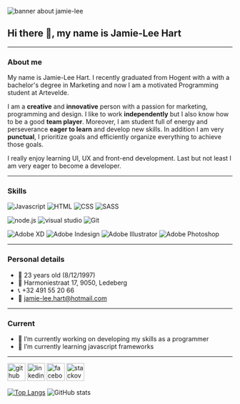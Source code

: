 ![banner about jamie-lee ](https://i.postimg.cc/1X76shjq/Banner-github.png)

## Hi there 👋, my name is Jamie-Lee Hart 
---

### About me 
My name is Jamie-Lee Hart. I recently graduated from Hogent with a with a bachelor's degree in Marketing and now I am a motivated Programming student at Artevelde.

I am a **creative** and **innovative** person with a passion for marketing, programming and design. I like to work **independently** but I also know how to be a good **team player**. Moreover, I am student full of energy and perseverance **eager to learn** and develop new skills. In addition I am very **punctual**, I prioritize goals and efficiently organize everything to achieve those goals.

I really enjoy learning UI, UX and front-end development. Last but not least I am very eager to become a developer.

---

### Skills


![Javascript](https://img.shields.io/badge/Code-JavaScript-informational?style=flat&logo=javascript&logoColor=white&color=orange) 
![HTML](https://img.shields.io/badge/Code-HTML5-informational?style=flat&logo=html5&logoColor=white&color=orange)
![CSS](https://img.shields.io/badge/Code-CSS3-informational?style=flat&logo=css3&logoColor=white&color=orange)
![SASS](https://img.shields.io/badge/Code-SASS-informational?style=flat&logo=Sass&logoColor=white&color=orange)

![node.js](https://img.shields.io/badge/Tools-Node-informational?style=flat&logo=Node.js&logoColor=white&color=blue) 
![visual studio](https://img.shields.io/badge/Editor-VisualStudioCode?style=flat&logo=visual-studio-code&logoColor=white&color=blue)
![Git](https://img.shields.io/badge/Tools-Git-informational?style=flat&logo=Git&logoColor=white&color=blue) 

![Adobe XD](https://img.shields.io/badge/Adobe-XD-informational?style=flat&logo=adobe-xd&logoColor=white&color=yellow) 
![Adobe Indesign](https://img.shields.io/badge/Adobe-Indesign-informational?style=flat&logo=adobe-indesign&logoColor=white&color=yellow) 
![Adobe Illustrator](https://img.shields.io/badge/Adobe-Illustrator-informational?style=flat&logo=adobe-illustrator&logoColor=white&color=yellow) 
![Adobe Photoshop](https://img.shields.io/badge/Adobe-Photoshop-informational?style=flat&logo=adobe-photoshop&logoColor=white&color=yellow) 

---

### Personal details

- :cake: 23 years old (8/12/1997)
- :house_with_garden: Harmoniestraat 17, 9050, Ledeberg
- :telephone_receiver: +32 491 55 20 66
- :email: jamie-lee.hart@hotmail.com

---

### Current 

- 🔭 I’m currently working on developing my skills as a programmer  
- 🌱 I’m currently learning javascript frameworks  

---

[<img src='https://img.shields.io/badge/%20-informational?style=flat&logo=github&logoColor=black&color=white' alt='github' height='40'>](https://github.com/pgm-jamihart)  [<img src='https://img.shields.io/badge/%20-informational?style=flat&logo=linkedin&logoColor=white&color=blue' alt='linkedin' height='40'>](https://www.linkedin.com/in/jamie-lee-hart-272b08100/)  [<img src='https://img.shields.io/badge/%20-informational?style=flat&logo=facebook&logoColor=white&color=blue' alt='facebook' height='40'>](https://www.facebook.com/jamieleehart)  [<img src='https://img.shields.io/badge/%20-informational?style=flat&logo=stack-overflow&logoColor=white&color=orange' alt='stackoverflow' height='40'>](https://stackoverflow.com/users/15403327)   

[![Top Langs](https://github-readme-stats.vercel.app/api/top-langs/?username=pgm-jamihart)](https://github.com/anuraghazra/github-readme-stats) ![GitHub stats](https://github-readme-stats.vercel.app/api?username=pgm-jamihart&show_icons=true)   

